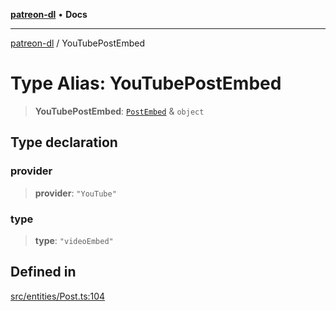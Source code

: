 [**patreon-dl**](../README.md) • **Docs**

***

[patreon-dl](../README.md) / YouTubePostEmbed

# Type Alias: YouTubePostEmbed

> **YouTubePostEmbed**: [`PostEmbed`](../interfaces/PostEmbed.md) & `object`

## Type declaration

### provider

> **provider**: `"YouTube"`

### type

> **type**: `"videoEmbed"`

## Defined in

[src/entities/Post.ts:104](https://github.com/patrickkfkan/patreon-dl/blob/9af63ff8fb311b0c258b1f0abf6afcc007d73ad0/src/entities/Post.ts#L104)
